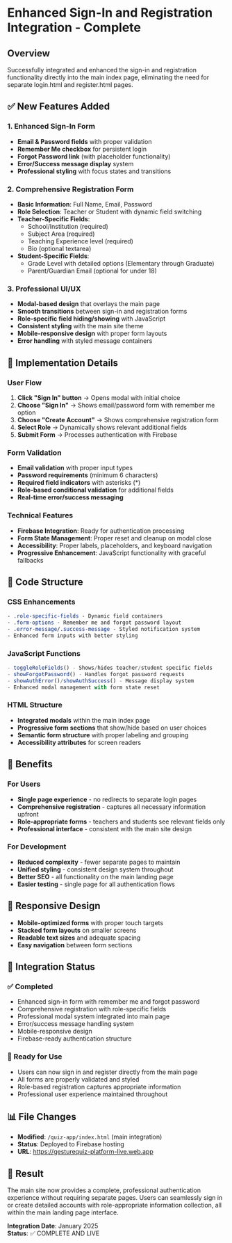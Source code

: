 # Enhanced Sign-In and Registration Integration - Complete

## Overview
Successfully integrated and enhanced the sign-in and registration functionality directly into the main index page, eliminating the need for separate login.html and register.html pages.

## ✅ New Features Added

### 1. **Enhanced Sign-In Form**
- **Email & Password fields** with proper validation
- **Remember Me checkbox** for persistent login
- **Forgot Password link** (with placeholder functionality)
- **Error/Success message display** system
- **Professional styling** with focus states and transitions

### 2. **Comprehensive Registration Form**
- **Basic Information**: Full Name, Email, Password
- **Role Selection**: Teacher or Student with dynamic field switching
- **Teacher-Specific Fields**:
  - School/Institution (required)
  - Subject Area (required) 
  - Teaching Experience level (required)
  - Bio (optional textarea)
- **Student-Specific Fields**:
  - Grade Level with detailed options (Elementary through Graduate)
  - Parent/Guardian Email (optional for under 18)

### 3. **Professional UI/UX**
- **Modal-based design** that overlays the main page
- **Smooth transitions** between sign-in and registration forms
- **Role-specific field hiding/showing** with JavaScript
- **Consistent styling** with the main site theme
- **Mobile-responsive design** with proper form layouts
- **Error handling** with styled message containers

## 🎯 Implementation Details

### User Flow
1. **Click "Sign In" button** → Opens modal with initial choice
2. **Choose "Sign In"** → Shows email/password form with remember me option
3. **Choose "Create Account"** → Shows comprehensive registration form
4. **Select Role** → Dynamically shows relevant additional fields
5. **Submit Form** → Processes authentication with Firebase

### Form Validation
- **Email validation** with proper input types
- **Password requirements** (minimum 6 characters)
- **Required field indicators** with asterisks (*)
- **Role-based conditional validation** for additional fields
- **Real-time error/success messaging**

### Technical Features
- **Firebase Integration**: Ready for authentication processing
- **Form State Management**: Proper reset and cleanup on modal close
- **Accessibility**: Proper labels, placeholders, and keyboard navigation
- **Progressive Enhancement**: JavaScript functionality with graceful fallbacks

## 🔧 Code Structure

### CSS Enhancements
```css
- .role-specific-fields - Dynamic field containers
- .form-options - Remember me and forgot password layout
- .error-message/.success-message - Styled notification system
- Enhanced form inputs with better styling
```

### JavaScript Functions
```javascript
- toggleRoleFields() - Shows/hides teacher/student specific fields
- showForgotPassword() - Handles forgot password requests
- showAuthError()/showAuthSuccess() - Message display system
- Enhanced modal management with form state reset
```

### HTML Structure
- **Integrated modals** within the main index page
- **Progressive form sections** that show/hide based on user choices
- **Semantic form structure** with proper labeling and grouping
- **Accessibility attributes** for screen readers

## 🚀 Benefits

### For Users
- **Single page experience** - no redirects to separate login pages
- **Comprehensive registration** - captures all necessary information upfront
- **Role-appropriate forms** - teachers and students see relevant fields only
- **Professional interface** - consistent with the main site design

### For Development
- **Reduced complexity** - fewer separate pages to maintain
- **Unified styling** - consistent design system throughout
- **Better SEO** - all functionality on the main landing page
- **Easier testing** - single page for all authentication flows

## 📱 Responsive Design
- **Mobile-optimized forms** with proper touch targets
- **Stacked form layouts** on smaller screens
- **Readable text sizes** and adequate spacing
- **Easy navigation** between form sections

## 🔗 Integration Status

### ✅ Completed
- Enhanced sign-in form with remember me and forgot password
- Comprehensive registration with role-specific fields
- Professional modal system integrated into main page
- Error/success message handling system
- Mobile-responsive design
- Firebase-ready authentication structure

### 🎯 Ready for Use
- Users can now sign in and register directly from the main page
- All forms are properly validated and styled
- Role-based registration captures appropriate information
- Professional user experience maintained throughout

## 📊 File Changes
- **Modified**: `/quiz-app/index.html` (main integration)
- **Status**: Deployed to Firebase hosting
- **URL**: https://gesturequiz-platform-live.web.app

## 🎉 Result
The main site now provides a complete, professional authentication experience without requiring separate pages. Users can seamlessly sign in or create detailed accounts with role-appropriate information collection, all within the main landing page interface.

**Integration Date**: January 2025  
**Status**: ✅ COMPLETE AND LIVE
